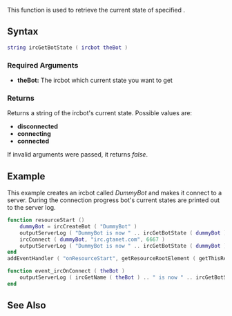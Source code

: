 This function is used to retrieve the current state of specified .

Syntax
------

``` lua
string ircGetBotState ( ircbot theBot )
```

### Required Arguments

-   **theBot:** The ircbot which current state you want to get

### Returns

Returns a string of the ircbot's current state. Possible values are:

-   **disconnected**
-   **connecting**
-   **connected**

If invalid arguments were passed, it returns *false*.

Example
-------

This example creates an ircbot called *DummyBot* and makes it connect to a server. During the connection progress bot's current states are printed out to the server log.

``` lua
function resourceStart ()
    dummyBot = ircCreateBot ( "DummyBot" )
    outputServerLog ( "DummyBot is now " .. ircGetBotState ( dummyBot ) ) -- "disconnected"
    ircConnect ( dummyBot, "irc.gtanet.com", 6667 )
    outputServerLog ( "DummyBot is now " .. ircGetBotState ( dummyBot ) ) -- "connecting"
end
addEventHandler ( "onResourceStart", getResourceRootElement ( getThisResource() ), resourceStart )

function event_ircOnConnect ( theBot )
    outputServerLog ( ircGetName ( theBot ) .. " is now " .. ircGetBotState ( theBot ) ) -- "connected"
end
```

See Also
--------
